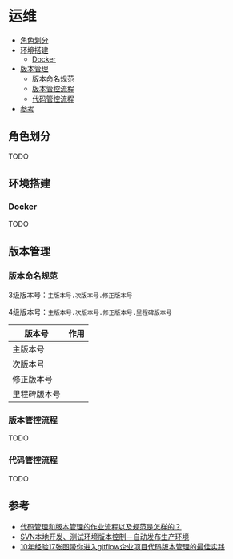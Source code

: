 # 运维

<!-- vim-markdown-toc GFM -->

* [角色划分](#角色划分)
* [环境搭建](#环境搭建)
    - [Docker](#docker)
* [版本管理](#版本管理)
    - [版本命名规范](#版本命名规范)
    - [版本管控流程](#版本管控流程)
    - [代码管控流程](#代码管控流程)
* [参考](#参考)

<!-- vim-markdown-toc -->



## 角色划分

TODO



## 环境搭建

### Docker

TODO



## 版本管理

### 版本命名规范

3级版本号：`主版本号.次版本号.修正版本号`

4级版本号：`主版本号.次版本号.修正版本号.里程碑版本号`

| 版本号       | 作用 |
| ------------ | ---- |
| 主版本号     |      |
| 次版本号     |      |
| 修正版本号   |      |
| 里程碑版本号 |      |

### 版本管控流程

TODO

### 代码管控流程

TODO



## 参考

- [代码管理和版本管理的作业流程以及规范是怎样的？](https://zhuanlan.zhihu.com/p/76205842)
- [SVN本地开发、测试环境版本控制－自动发布生产环境](https://www.open-open.com/lib/view/open1376871583553.html)
- [10年经验17张图带你进入gitflow企业项目代码版本管理的最佳实践](https://segmentfault.com/a/1190000037508246)
